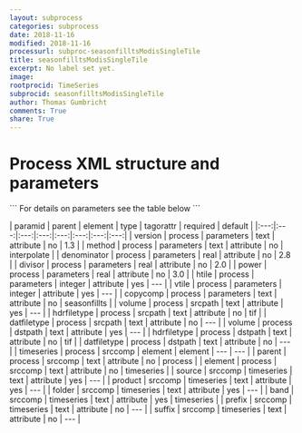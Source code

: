 ```yaml
---
layout: subprocess
categories: subprocess
date: 2018-11-16
modified: 2018-11-16
processurl: subproc-seasonfilltsModisSingleTile
title: seasonfilltsModisSingleTile
excerpt: No label set yet.
image: 
rootprocid: TimeSeries
subprocid: seasonfilltsModisSingleTile
author: Thomas Gumbricht
comments: True
share: True
---
```


<h1 class='foot-description'>Process XML structure and parameters</h1>
```
For details on parameters see the table below
<?xml version="1.0" ?>
<process>
  <!--Generated from python-->
  <userproj plotid="yourplotid" projectid="yourprojectid" siteid="yoursiteid" system="systemid" tractid="yourtractid" userid="youruserid"/>
  <period endday="DD" endmonth="MM" endyear="YYYY" seasonendday="DD" seasonendmonth="MM" seasonstartday="DD" seasonstartmonth="MM" startday="DD" startmonth="MM" startyear="YYYY" timestep="timestep"/>
  <parameters copycomp="txtstring" denominator="xyz.abc" divisor="xyz.abc" htile="xyz" method="txtstring" power="xyz.abc" version="txtstring" vtile="xyz"/>
  <srcpath datfiletype="txtstring" hdrfiletype="txtstring" volume="txtstring"/>
  <dstpath datfiletype="txtstring" hdrfiletype="txtstring" volume="txtstring"/>
  <srccomp element="txtstring" parent="txtstring">
    <timeseries band="txtstring" folder="txtstring" prefix="txtstring" product="txtstring" source="txtstring" suffix="txtstring"/>
  </srccomp>
</process>
```

| paramid | parent | element | type | tagorattr | required | default |
|:---:|:---:|:---:|:---:|:---:|:---:|:---:|:---:|
| version | process | parameters | text | attribute | no | 1.3 |
| method | process | parameters | text | attribute | no | interpolate |
| denominator | process | parameters | real | attribute | no | 2.8 |
| divisor | process | parameters | real | attribute | no | 2.0 |
| power | process | parameters | real | attribute | no | 3.0 |
| htile | process | parameters | integer | attribute | yes | --- |
| vtile | process | parameters | integer | attribute | yes | --- |
| copycomp | process | parameters | text | attribute | no | seasonfillts |
| volume | process | srcpath | text | attribute | yes | --- |
| hdrfiletype | process | srcpath | text | attribute | no | tif |
| datfiletype | process | srcpath | text | attribute | no | --- |
| volume | process | dstpath | text | attribute | yes | --- |
| hdrfiletype | process | dstpath | text | attribute | no | tif |
| datfiletype | process | dstpath | text | attribute | no | --- |
| timeseries | process | srccomp | element | element | --- | --- |
| parent | process | srccomp | text | attribute | no | process |
| element | process | srccomp | text | attribute | no | timeseries |
| source | srccomp | timeseries | text | attribute | yes | --- |
| product | srccomp | timeseries | text | attribute | yes | --- |
| folder | srccomp | timeseries | text | attribute | yes | --- |
| band | srccomp | timeseries | text | attribute | yes | timeseries |
| prefix | srccomp | timeseries | text | attribute | no | --- |
| suffix | srccomp | timeseries | text | attribute | no | --- |
